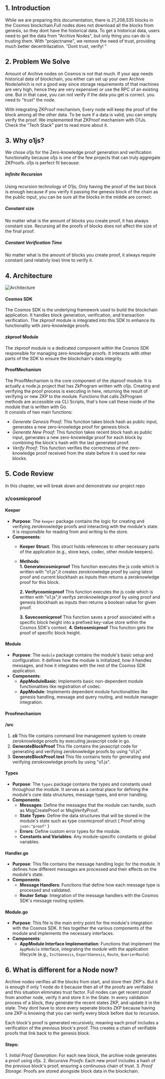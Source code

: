 ## 1. Introduction
While we are preparing this documentation, there is 21,208,535 blocks in the Cosmos blockchain.Full nodes does not download all the blocks from genesis, so they dont have the historical data. To get a historical data, users need to get the data from "Archive Nodes", but only thing you can do is trusting them.
With "projectname", we remove the need of trust, providing much better decentrilazation. "Dont trust, verify! "


## 2. Problem We Solve
Amount of Archive nodes on Cosmos is not that much. If your app needs historical data of blockchain, you either can set up your own Archive Node(which is not a good way since storage requirements of that machines are very high, hence they are very expensive) or use the RPC of an existing one. But in that case, you can not verify if the data you get is correct. you need to "trust" the node.

With integrating ZKProof mechanism, Every node will keep the proof of the block among all the other data. To be sure if a data is valid, you can simply verify the proof. We implemented that ZKProof mechanism with O1Js. Check the "Tech Stack" part to read more about it.

## 3. Why o1js?
We chose o1js for the Zero-knowledge proof generation and verification functionality because o1js is one of the few projects that can truly aggregate ZKProofs. o1js is perfect fit because:
##### Infinite Recursion
Using recursion technology of O1js, Only having the proof of the last block is enough because if you verify it passing the genesis block of the chain as the public input, you can be sure all the blocks in the middle are correct.

##### Constant size
No matter what is the amount of blocks you create proof, it has always constant size. Recursing all the proofs of blocks does not affect the size of the final proof.

##### Constant Verification Time
No matter what is the amount of blocks you create proof, it always require constant (and relativly low) time to verify it. 

## 4. Architecture
![Architecture ](https://i.imgur.com/xIOp4OG.png)
#### Cosmos SDK

The Cosmos SDK is the underlying framework used to build the blockchain application. It handles block generation, verification, and transaction verification. The zkproof module is integrated into this SDK to enhance its functionality with zero-knowledge proofs.

#### zkproof Module

The zkproof module is a dedicated component within the Cosmos SDK responsible for managing zero-knowledge proofs. It interacts with other parts of the SDK to ensure the blockchain's data integrity.

#### ProofMechanism

The ProofMechanism is the core component of the zkproof module. It is actually a node.js project that has ZkProgram written with o1js. Creating and verifying the proof process is executing in here, returning the result of verifying or new ZKP to the module. Functions that calls ZkProgram methods are accessible via CLI Scripts, that's how call these inside of the module that is written with Go.  
It consists of two main functions:

-   *Generate Genesis Proof*: This function takes block hash as public input, generates a new zero-knowledge proof for genesis block.
-   *Generate New Proof*: This function takes recent block hash as public input,  generates a new zero-knowledge proof for each block by combining the block's hash with the last generated proof.
-   *Verify Proof*: This function verifies the correctness of the zero-knowledge proof received from the state before it is used for new blocks.

## 5. Code Review
In this chapter, we will break down and demonstrate our project repo

### x/cosmicproof

#### Keeper

-   **Purpose**: The `keeper` package  contains the logic for creating and verifying zeroknowledge proofs and interacting with the module's state. It is responsible for reading from and writing to the store.
-   **Components**:
    -   **Keeper Struct**: This struct holds references to other necessary parts of the application (e.g., store keys, codec, other module keepers).
    -   **Methods**:  
	    **1. Generatecosmicproof**
		This function executes the js code which is written with "o1.js",it creates zeroknowledge proof by using latest proof and current blockhash as inputs then returns a zeroknowledge proof for this block.
		
		**2. Verifycosmicproof**
		This function executes the js code which is written with "o1.js",it verifys zeroknowledge proof by using proof and genesis blockhash as inputs then returns a boolean value for given proof.

		**3. Savecosmicproof**
			This function saves a proof associated with a specific block height into a prefixed key-value store within the Cosmos SDK's context.
			**4. Getcosmicproof**
			This function gets the proof of specific block height.
			
#### Module

-   **Purpose**: The `module` package contains the module's basic setup and configuration. It defines how the module is initialized, how it handles messages, and how it integrates with the rest of the Cosmos SDK application.
-   **Components**:
    -   **AppModuleBasic**: Implements basic non-dependent module functionalities like registration of codec.
    -   **AppModule**: Implements dependent module functionalities like genesis handling, message and query routing, and module manager integration.
#### Proofmechanism
#### **/src**
1. **cli**
This file contains command line management system to create zeroknowledge proofs by executing javascript code in go.
2. **GenerateBlockProof**
This file contains the javascript code for generating and verifying zeroknowledge proofs by using "o1.js".
1. **GenerateBlockProof.test**
This file contains tests for generating and verifying zeroknowledge proofs by using "o1.js".

#### Types

-   **Purpose**: The `types` package contains the types and constants used throughout the module. It serves as a central place for defining the module's core data structures, message types, and error handling.
-   **Components**:
    -   **Messages**: Define the messages that the module can handle, such as MsgCreateProof or MsgVerifyProof.
    -   **State Types**: Define the data structures that will be stored in the module's state such as
	  type  cosmicproof  struct {
			Proof  string  `json:"proof"`
		}
    -   **Errors**: Define custom error types for the module.
    -   **Constants and Variables**: Any module-specific constants or global variables.
#### Handler.go
-   **Purpose**: This file contains the message handling logic for the module. It defines how different messages are processed and their effects on the module's state.
-   **Components**:
    -   **Message Handlers**: Functions that define how each message type is processed and validated.
    -   **Router Setup**: Integration of the message handlers with the Cosmos SDK's message routing system.
#### Module.go
-   **Purpose**: This file is the main entry point for the module's integration with the Cosmos SDK. It ties together the various components of the module and implements the necessary interfaces.
-   **Components**:
    -   **AppModule Interface Implementation**: Functions that implement the `AppModule` interface, integrating the module with the application lifecycle (e.g., `InitGenesis`, `ExportGenesis`, `Route`, `QuerierRoute`).

## 6. What is different for a Node now?

Archive nodes verifies all the blocks from start, and store their ZKP's. But it is enough if only 1 node do it because then all of the proofs are verifiable and this situation eliminates trust factor.
Full nodes can get recent proof from another node, verify it and store it in the State. In  every validation process of a block, they generate the recent states ZKP, and update it in the state. They dont have to store every seperate blocks ZKP because having one ZKP is knowing that you can verify every block before due to recursion.

Each block's proof is generated recursively, meaning each proof includes a verification of the previous block's proof. This creates a chain of verifiable proofs that link back to the genesis block.
#### Steps:
1.⁠ ⁠*Initial Proof Generation*: For each new block, the archive node generates a proof using o1js.
2.⁠ ⁠*Recursive Proofs*: Each new proof includes a hash of the previous block's proof, ensuring a continuous chain of trust.
3.⁠ ⁠*Proof Storage*: Proofs are stored alongside block data in the blockchain.